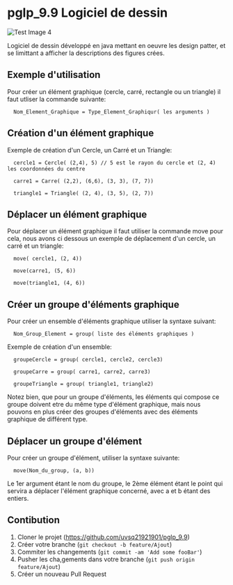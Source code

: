 # pglp_9.9 Logiciel de dessin

![Test Image 4](https://media.istockphoto.com/vectors/scribble-hatching-along-the-square-triangle-and-circle-diagonal-hand-vector-id1130526186)

Logiciel de dessin développé en java mettant en oeuvre les design patter, et se limittant a afficher la descriptions des figures crées.

## Exemple d'utilisation

Pour créer un élément graphique (cercle, carré, rectangle ou un triangle) il faut utliser la commande suivante:

      Nom_Element_Graphique = Type_Element_Graphiqur( les arguments )
      
## Création d'un élément graphique
      
 Exemple de création d'un Cercle, un Carré et un Triangle:
 
 
      cercle1 = Cercle( (2,4), 5) // 5 est le rayon du cercle et (2, 4) les coordonnées du centre
      
      carre1 = Carre( (2,2), (6,6), (3, 3), (7, 7))
      
      triangle1 = Triangle( (2, 4), (3, 5), (2, 7))
      
## Déplacer un élément graphique
      
Pour déplacer un élément graphique il faut utiliser la commande move pour cela, nous avons ci dessous un exemple de déplacement d'un cercle, un carré et un triangle:

      move( cercle1, (2, 4))
      
      move(carre1, (5, 6))
      
      move(triangle1, (4, 6))
     
## Créer un groupe d'éléments graphique

Pour créer un ensemble d'éléments graphique utiliser la syntaxe suivant:

      Nom_Group_Element = group( liste des éléments graphiques )
      
Exemple de création d'un ensemble:

      groupeCercle = group( cercle1, cercle2, cercle3)
      
      groupeCarre = group( carre1, carre2, carre3)
      
      groupeTriangle = group( triangle1, triangle2)
      
 Notez bien, que pour un groupe d'éléments, les éléments qui compose ce groupe doivent etre du même type d'élément graphique,
 mais nous pouvons en plus créer des groupes d'éléments avec des éléments graphique de différent type.
      
 ## Déplacer un groupe d'élément
 
 Pour créer un groupe d'élément, utiliser la syntaxe suivante:
 
      move(Nom_du_group, (a, b))
      
 Le 1er argument étant le nom du groupe, le 2ème élément étant le point qui servira a déplacer l'élément graphique concerné,
 avec a et b étant des entiers.

## Contibution

1. Cloner le projet (https://github.com/uvsq21921901/pglp_9.9)
2. Créer votre branche (`git checkout -b feature/Ajout`)
3. Commiter les changements (`git commit -am 'Add some fooBar'`)
4. Pusher les cha,gements dans votre branche (`git push origin feature/Ajout`)
5. Créer un nouveau Pull Request

<!-- Markdown link & img dfn's -->
[wiki]: https://github.com/uvsq21921901
